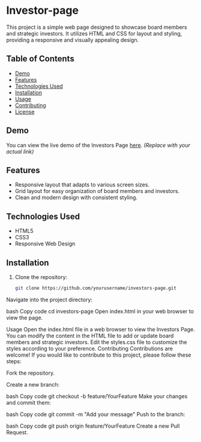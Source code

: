 # Investor-page
This project is a simple web page designed to showcase board members and strategic investors. It utilizes HTML and CSS for layout and styling, providing a responsive and visually appealing design.

## Table of Contents

- [Demo](#demo)
- [Features](#features)
- [Technologies Used](#technologies-used)
- [Installation](#installation)
- [Usage](#usage)
- [Contributing](#contributing)
- [License](#license)

## Demo

You can view the live demo of the Investors Page [here](#). *(Replace with your actual link)*

## Features

- Responsive layout that adapts to various screen sizes.
- Grid layout for easy organization of board members and investors.
- Clean and modern design with consistent styling.

## Technologies Used

- HTML5
- CSS3
- Responsive Web Design

## Installation

1. Clone the repository:

   ```bash
   git clone https://github.com/yourusername/investors-page.git
Navigate into the project directory:

bash
Copy code
cd investors-page
Open index.html in your web browser to view the page.

Usage
Open the index.html file in a web browser to view the Investors Page.
You can modify the content in the HTML file to add or update board members and strategic investors.
Edit the styles.css file to customize the styles according to your preference.
Contributing
Contributions are welcome! If you would like to contribute to this project, please follow these steps:

Fork the repository.

Create a new branch:

bash
Copy code
git checkout -b feature/YourFeature
Make your changes and commit them:

bash
Copy code
git commit -m "Add your message"
Push to the branch:

bash
Copy code
git push origin feature/YourFeature
Create a new Pull Request.

